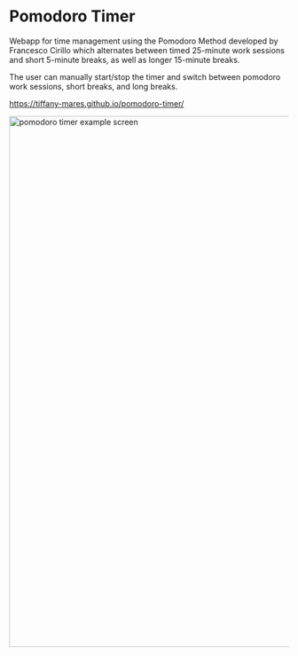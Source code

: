 # Pomodoro Timer
Webapp for time management using the Pomodoro Method developed by Francesco Cirillo which alternates between timed 25-minute work sessions and short 5-minute breaks, as well as longer 15-minute breaks. 

The user can manually start/stop the timer and switch between pomodoro work sessions, short breaks, and long breaks.

https://tiffany-mares.github.io/pomodoro-timer/

<img width="957" alt="pomodoro timer example screen" src="https://user-images.githubusercontent.com/117134870/210192017-12960dc5-c0af-43b6-b040-dccb3e6550eb.png">

